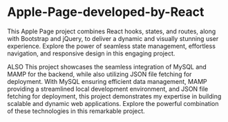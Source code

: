 # Apple-Page-developed-by-React

This Apple Page project combines React hooks, states, and routes, along with Bootstrap and jQuery, to deliver a dynamic and visually stunning user experience. Explore the power of seamless state management, effortless navigation, and responsive design in this engaging project.

ALSO This project showcases the seamless integration of MySQL and MAMP for the backend, while also utilizing JSON file fetching for deployment. With MySQL ensuring efficient data management, MAMP providing a streamlined local development environment, and JSON file fetching for deployment, this project demonstrates my expertise in building scalable and dynamic web applications. Explore the powerful combination of these technologies in this remarkable project.
